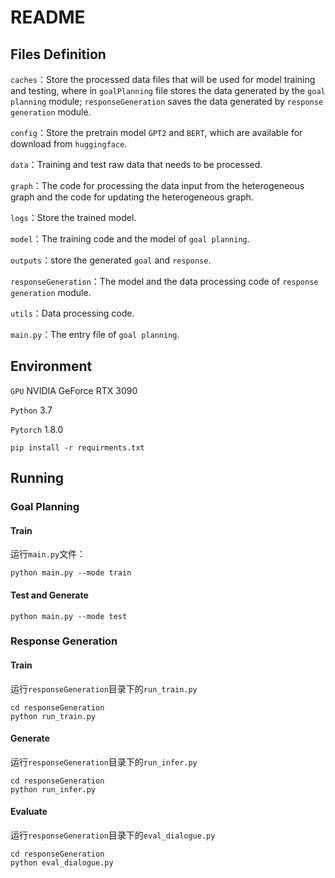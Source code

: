# README

## Files Definition

`caches`：Store the processed data files that will be used for model training and testing, where in `goalPlanning` file stores the data generated by the `goal planning` module; `responseGeneration` saves the data generated by `response generation` module.

`config`：Store the pretrain model `GPT2` and `BERT`, which are available for download from `huggingface`.

`data`：Training and test raw data that needs to be processed.

`graph`：The code for processing the data input from the heterogeneous graph and the code for updating the heterogeneous graph.

`logs`：Store the trained model.

`model`：The training code and the model of `goal planning`.

`outputs`：store the generated `goal` and `response`.

`responseGeneration`：The model and the data processing code of `response generation` module. 

`utils`：Data processing code.

`main.py`：The entry file of `goal planning`.

## Environment

`GPU` NVIDIA GeForce RTX 3090

`Python` 3.7

`Pytorch`  1.8.0

```
pip install -r requirments.txt
```

## Running

### Goal Planning 

#### Train

运行`main.py`文件：

```
python main.py --mode train
```

#### Test and Generate

```
python main.py --mode test
```

### Response Generation

#### Train

运行`responseGeneration`目录下的`run_train.py`

```
cd responseGeneration
python run_train.py
```

#### Generate

运行`responseGeneration`目录下的`run_infer.py`

```
cd responseGeneration
python run_infer.py
```

#### Evaluate

运行`responseGeneration`目录下的`eval_dialogue.py`

```
cd responseGeneration
python eval_dialogue.py
```
